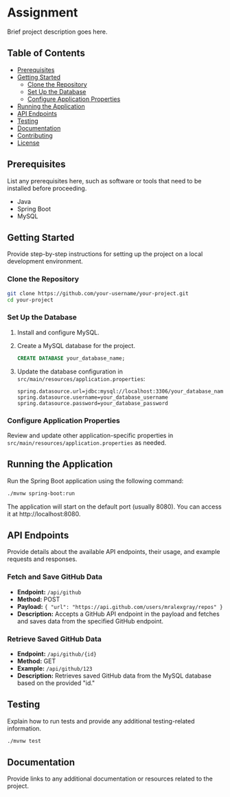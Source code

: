# Assignment

Brief project description goes here.

## Table of Contents

- [Prerequisites](#prerequisites)
- [Getting Started](#getting-started)
  - [Clone the Repository](#clone-the-repository)
  - [Set Up the Database](#set-up-the-database)
  - [Configure Application Properties](#configure-application-properties)
- [Running the Application](#running-the-application)
- [API Endpoints](#api-endpoints)
- [Testing](#testing)
- [Documentation](#documentation)
- [Contributing](#contributing)
- [License](#license)

## Prerequisites

List any prerequisites here, such as software or tools that need to be installed before proceeding.

- Java
- Spring Boot
- MySQL

## Getting Started

Provide step-by-step instructions for setting up the project on a local development environment.

### Clone the Repository

```bash
git clone https://github.com/your-username/your-project.git
cd your-project
```

### Set Up the Database

1. Install and configure MySQL.

2. Create a MySQL database for the project.

   ```sql
   CREATE DATABASE your_database_name;
   ```

3. Update the database configuration in `src/main/resources/application.properties`:

   ```properties
   spring.datasource.url=jdbc:mysql://localhost:3306/your_database_name
   spring.datasource.username=your_database_username
   spring.datasource.password=your_database_password
   ```

### Configure Application Properties

Review and update other application-specific properties in `src/main/resources/application.properties` as needed.

## Running the Application

Run the Spring Boot application using the following command:

```bash
./mvnw spring-boot:run
```

The application will start on the default port (usually 8080). You can access it at http://localhost:8080.

## API Endpoints

Provide details about the available API endpoints, their usage, and example requests and responses.

### Fetch and Save GitHub Data

- **Endpoint:** `/api/github`
- **Method:** POST
- **Payload:** `{ "url": "https://api.github.com/users/mralexgray/repos" }`
- **Description:** Accepts a GitHub API endpoint in the payload and fetches and saves data from the specified GitHub endpoint.

### Retrieve Saved GitHub Data

- **Endpoint:** `/api/github/{id}`
- **Method:** GET
- **Example:** `/api/github/123`
- **Description:** Retrieves saved GitHub data from the MySQL database based on the provided "id."

## Testing

Explain how to run tests and provide any additional testing-related information.

```bash
./mvnw test
```

## Documentation

Provide links to any additional documentation or resources related to the project.
